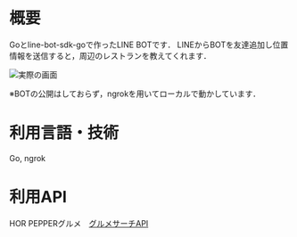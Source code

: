 ﻿# 概要
 Goとline-bot-sdk-goで作ったLINE BOTです．
 LINEからBOTを友達追加し位置情報を送信すると，周辺のレストランを教えてくれます．
 
 ![実際の画面](https://pbs.twimg.com/media/EmBiw5LVgAEPW0t?format=jpg&name=small)
 
 ※BOTの公開はしておらず，ngrokを用いてローカルで動かしています．
 
 # 利用言語・技術
 Go, ngrok
 
 # 利用API
 HOR PEPPERグルメ　[グルメサーチAPI](https://webservice.recruit.co.jp/doc/hotpepper/reference.html)
 
